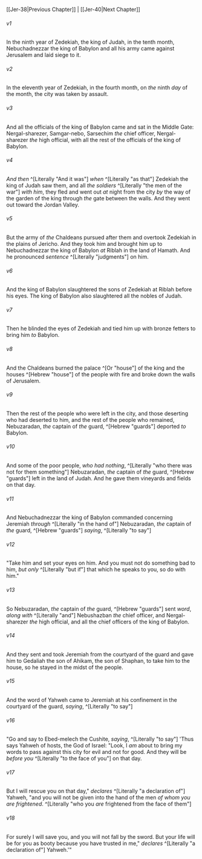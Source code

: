 ﻿---
aliases:
  - Jeremiah 39
---

[[Jer-38|Previous Chapter]] | [[Jer-40|Next Chapter]]

###### v1
In the ninth year of Zedekiah, the king of Judah, in the tenth month, Nebuchadnezzar the king of Babylon and all his army came against Jerusalem and laid siege to it.

###### v2
In the eleventh year of Zedekiah, in the fourth month, on _the_ ninth _day_ of the month, the city was taken by assault.

###### v3
And all the officials of the king of Babylon came and sat in the Middle Gate: Nergal-sharezer, Samgar-nebo, Sarsechim _the_ chief officer, Nergal-sharezer _the_ high official, with all the rest of the officials of the king of Babylon.

###### v4
_And then_ ^[Literally "And it was"] _when_ ^[Literally "as that"] Zedekiah the king of Judah saw them, and all _the soldiers_ ^[Literally "the men of the war"] _with him_, they fled and went out _at_ night from the city _by_ the way of the garden of the king through _the_ gate between the walls. And they went out toward the Jordan Valley.

###### v5
But the army of _the_ Chaldeans pursued after them and overtook Zedekiah in the plains of Jericho. And they took him and brought him up to Nebuchadnezzar the king of Babylon _at_ Riblah in the land of Hamath. And he pronounced _sentence_ ^[Literally "judgments"] on him.

###### v6
And the king of Babylon slaughtered the sons of Zedekiah at Riblah before his eyes. The king of Babylon also slaughtered all the nobles of Judah.

###### v7
Then he blinded the eyes of Zedekiah and tied him up with bronze fetters to bring him _to_ Babylon.

###### v8
And the Chaldeans burned the palace ^[Or "house"] of the king and the houses ^[Hebrew "house"] of the people with fire and broke down the walls of Jerusalem.

###### v9
Then the rest of the people who were left in the city, and those deserting who had deserted to him, and the rest of the people who remained, Nebuzaradan, _the_ captain of _the_ guard, ^[Hebrew "guards"] deported _to_ Babylon.

###### v10
And some of the poor people, _who had nothing_, ^[Literally "who there was not for them something"] Nebuzaradan, _the_ captain of _the_ guard, ^[Hebrew "guards"] left in the land of Judah. And he gave them vineyards and fields on that day.

###### v11
And Nebuchadnezzar the king of Babylon commanded concerning Jeremiah _through_ ^[Literally "in the hand of"] Nebuzaradan, _the_ captain of _the_ guard, ^[Hebrew "guards"] _saying_, ^[Literally "to say"]

###### v12
"Take him and set your eyes on him. And you must not do something bad to him, _but only_ ^[Literally "but if"] that which he speaks to you, so do with him."

###### v13
So Nebuzaradan, _the_ captain of _the_ guard, ^[Hebrew "guards"] sent _word_, _along with_ ^[Literally "and"] Nebushazban _the_ chief officer, and Nergal-sharezer _the_ high official, and all the chief officers of the king of Babylon.

###### v14
And they sent and took Jeremiah from the courtyard of the guard and gave him to Gedaliah the son of Ahikam, the son of Shaphan, to take him to the house, so he stayed in the midst of the people.

###### v15
And the word of Yahweh came to Jeremiah at his confinement in the courtyard of the guard, _saying_, ^[Literally "to say"]

###### v16
"Go and say to Ebed-melech the Cushite, _saying_, ^[Literally "to say"] 'Thus says Yahweh of hosts, the God of Israel: "Look, I _am_ about to bring my words to pass against this city for evil and not for good. And they will be _before you_ ^[Literally "to the face of you"] on that day.

###### v17
But I will rescue you on that day," _declares_ ^[Literally "a declaration of"] Yahweh, "and you will not be given into the hand of the men _of whom you are frightened_. ^[Literally "who you _are_ frightened from the face of them"]

###### v18
For surely I will save you, and you will not fall by the sword. But your life will be for you as booty because you have trusted in me," _declares_ ^[Literally "a declaration of"] Yahweh.'"